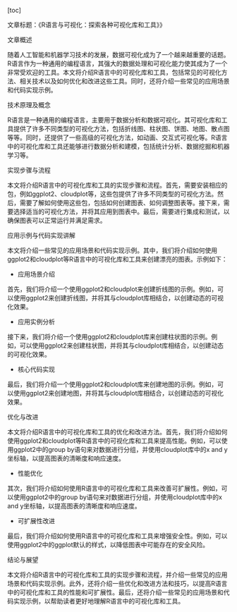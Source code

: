 
[toc]                    
                
                
文章标题：《R语言与可视化：探索各种可视化库和工具》》

文章概述

随着人工智能和机器学习技术的发展，数据可视化成为了一个越来越重要的话题。R语言作为一种通用的编程语言，其强大的数据处理和可视化能力使其成为了一个非常受欢迎的工具。本文将介绍R语言中的可视化库和工具，包括常见的可视化方法、相关技术以及如何优化和改进这些工具。同时，还将介绍一些常见的应用场景和代码实现示例。

技术原理及概念

R语言是一种通用的编程语言，主要用于数据分析和数据可视化。其可视化库和工具提供了许多不同类型的可视化方法，包括折线图、柱状图、饼图、地图、散点图等等。同时，还提供了一些高级的可视化方法，如动画、交互式可视化等。R语言中的可视化库和工具还能够进行数据分析和建模，包括统计分析、数据挖掘和机器学习等。

实现步骤与流程

本文将介绍R语言中的可视化库和工具的实现步骤和流程。首先，需要安装相应的包，例如ggplot2、cloudplot等，这些包提供了许多不同类型的可视化方法。然后，需要了解如何使用这些包，包括如何创建图表、如何调整图表等。接下来，需要选择适当的可视化方法，并将其应用到图表中。最后，需要进行集成和测试，以确保图表可以正常运行并满足需求。

应用示例与代码实现讲解

本文将介绍一些常见的应用场景和代码实现示例。其中，我们将介绍如何使用ggplot2和cloudplot等R语言中的可视化库和工具来创建漂亮的图表。示例如下：

- 应用场景介绍

首先，我们将介绍一个使用ggplot2和cloudplot来创建折线图的示例。例如，可以使用ggplot2来创建折线图，并将其与cloudplot库相结合，以创建动态的可视化效果。

- 应用实例分析

接下来，我们将介绍一个使用ggplot2和cloudplot库来创建柱状图的示例。例如，可以使用ggplot2来创建柱状图，并将其与cloudplot库相结合，以创建动态的可视化效果。

- 核心代码实现

最后，我们将介绍一个使用ggplot2和cloudplot库来创建地图的示例。例如，可以使用ggplot2来创建地图，并将其与cloudplot库相结合，以创建动态的可视化效果。

优化与改进

本文将介绍R语言中的可视化库和工具的优化和改进方法。首先，我们将介绍如何使用ggplot2和cloudplot等R语言中的可视化库和工具来提高性能。例如，可以使用ggplot2中的group by语句来对数据进行分组，并使用cloudplot库中的x and y坐标轴，以提高图表的清晰度和响应速度。

- 性能优化

其次，我们将介绍如何使用R语言中的可视化库和工具来改善可扩展性。例如，可以使用ggplot2中的group by语句来对数据进行分组，并使用cloudplot库中的x and y坐标轴，以提高图表的清晰度和响应速度。

- 可扩展性改进

最后，我们将介绍如何使用R语言中的可视化库和工具来增强安全性。例如，可以使用ggplot2中的ggplot默认的样式，以降低图表中可能存在的安全风险。

结论与展望

本文将介绍R语言中的可视化库和工具的实现步骤和流程，并介绍一些常见的应用场景和代码实现示例。此外，还将介绍一些优化和改进方法和技巧，以提高R语言中的可视化库和工具的性能和可扩展性。最后，还将介绍一些常见的应用场景和代码实现示例，以帮助读者更好地理解R语言中的可视化库和工具。

